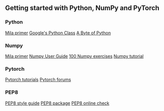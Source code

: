 ## Getting started with Python, NumPy and PyTorch

### Python
[Mila primer]()
[Google's Python Class](https://developers.google.com/edu/python/)
[A Byte of Python](https://python.swaroopch.com/)

### Numpy
[Mila primer]()
[Numpy User Guide](https://docs.scipy.org/doc/numpy/user/index.html)
[100 Numpy exercises](https://github.com/rougier/numpy-100)
[Numpy tutorial](http://www.labri.fr/perso/nrougier/teaching/numpy/numpy.html)

### Pytorch
[Pytorch tutorials](https://pytorch.org/tutorials/)
[Pytorch forums](https://discuss.pytorch.org/)


### PEP8
[PEP8 style guide](https://www.python.org/dev/peps/pep-0008/)
[PEP8 package](https://pep8.readthedocs.io/en/release-1.7.x/index.html)
[PEP8 online check](http://pep8online.com/)
